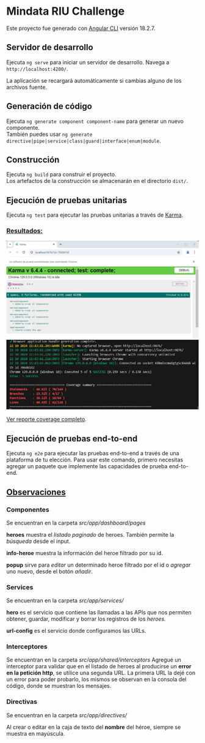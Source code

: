 # Mindata RIU Challenge

Este proyecto fue generado con [Angular CLI](https://github.com/angular/angular-cli) versión 18.2.7.

## Servidor de desarrollo

Ejecuta `ng serve` para iniciar un servidor de desarrollo. 
Navega a `http://localhost:4200/`.  

La aplicación se recargará automáticamente si cambias alguno de los archivos fuente.
## Generación de código

Ejecuta `ng generate component component-name` para generar un nuevo componente.  
También puedes usar `ng generate directive|pipe|service|class|guard|interface|enum|module`.

## Construcción

Ejecuta `ng build` para construir el proyecto.  
Los artefactos de la construcción se almacenarán en el directorio `dist/`.

## Ejecución de pruebas unitarias

Ejecuta `ng test` para ejecutar las pruebas unitarias a través de [Karma](https://karma-runner.github.io).

### <u>Resultados:</u>
![Descripción de la imagen](test1.png)
![Descripción de la imagen](test2.png)

[Ver reporte coverage completo](https://marcoscolombo66.github.io/mindatachallenge/coverage/index.html).
## Ejecución de pruebas end-to-end

Ejecuta `ng e2e` para ejecutar las pruebas end-to-end a través de una plataforma de tu elección. Para usar este comando, primero necesitas agregar un paquete que implemente las capacidades de prueba end-to-end.

## <u>Observaciones</u>

### Componentes
Se encuentran en la carpeta 
*src/app/dashboard/pages*

**heroes** muestra el *listado paginado* de heroes.
También permite la *búsqueda* desde el input.

**info-heroe** muestra la información del heroe filtrado por su id.

**popup** sirve para *editar* un determinado heroe filtrado por el id o *agregar* uno nuevo, desde el botón *añadir*.
### Services
Se encuentran en la carpeta 
*src/app/services/*

**hero** es el servicio que contiene las llamadas a las APIs que nos permiten obtener, guardar, modificar y borrar los registros de los *heroes.*

**url-config** es el servicio donde configuramos las URLs.

### Interceptores
Se encuentran en la carpeta 
*src/app/shared/interceptors*
Agregué un interceptor para validar que en el listado de heroes al producirse un **error en la petición http**, se utilice una segunda URL.
La primera URL la dejé con un error para poder probarlo, los mismos se observan en la consola del código, donde se muestran los mensajes.
### Directivas
Se encuentran en la carpeta 
*src/app/directives/*

Al crear o editar en la caja de texto del **nombre** del héroe, siempre se muestra en mayúscula.
